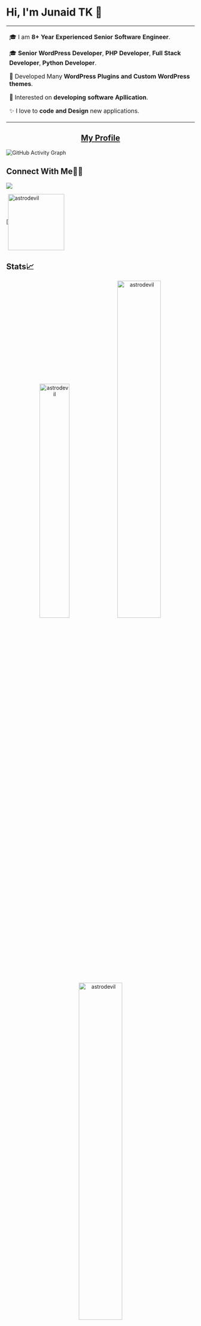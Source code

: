 # Hi, I'm Junaid TK 👋

<table>
<tr>
<td valign="center">
  
🎓 I am **8+ Year Experienced Senior Software Engineer**.
  
🎓 **Senior WordPress Developer**, **PHP Developer**, **Full Stack Developer**, **Python Developer**.
  
🌱 Developed Many **WordPress Plugins and Custom WordPress themes**.
  
🎯 Interested on **developing software Apllication**.
  
✨ I love to **code and Design** new applications.
</td>
</tr>
</table>

### <h2 align="center">[My Profile](https://junaidtk.github.io/)</h2>
![GitHub Activity Graph](https://activity-graph.herokuapp.com/graph?username=junaidtk&theme=dracula&hide_border=true)

## Connect With Me👋🏼

<p align="left">  
<a href="https://www.linkedin.com/in/muhammed-junaid-tk-972087b7/" target="blank"><img src="https://img.icons8.com/color/35/000000/linkedin.png"/></a>


 [<a href="https://stackoverflow.com/users/10418474/junaid-tk" target="blank"><img align="center" src="https://stackoverflow.design/assets/img/logos/so/logo-stackoverflow.svg" alt="astrodevil" width="150px" /></a>
</p>

## Stats📈

<p align="center">
<img width="40%" src="https://github-readme-stats.vercel.app/api/top-langs?username=junaidtk&show_icons=true&theme=dracula&title_color=ff8000&text_color=ffffff&bg_color=6a6a6a&locale=en&layout=compact&hide_border=true" alt="astrodevil" /> 
<img width="48%" src="https://github-readme-stats.vercel.app/api?username=junaidtk&show_icons=true&theme=dracula&title_color=ff8000&text_color=ffffff&bg_color=6a6a6a&locale=en&hide_border=true" alt="astrodevil" />
<img width="48%" src="https://github-readme-streak-stats.herokuapp.com/?user=junaidtk&theme=highcontrast&hide_border=true" alt="astrodevil" />
</p>

<!--START_SECTION:activity-->
<!--END_SECTION:activity-->
